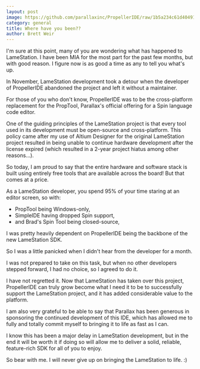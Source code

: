 ```yaml
---
layout: post
image: https://github.com/parallaxinc/PropellerIDE/raw/1b5a234c61d404913879bdf47f766d5ea59fd516/screenshots/ide.png
category: general
title: Where have you been??
author: Brett Weir
---
```


I'm sure at this point, many of you are wondering what has happened to LameStation. I have been MIA for the most part for the past few months, but with good reason. I figure now is as good a time as any to tell you what's up.

In November, LameStation development took a detour when the developer of PropellerIDE abandoned the project and left it without a maintainer.

For those of you who don't know, PropellerIDE was to be the cross-platform replacement for the PropTool, Parallax's official offering for a Spin language code editor.

One of the guiding principles of the LameStation project is that every tool used in its development must be open-source and cross-platform. This policy came after my use of Altium Designer for the original LameStation project resulted in being unable to continue hardware development after the license expired (which resulted in a 2-year project hiatus among other reasons...).

So today, I am proud to say that the entire hardware and software stack is built using entirely free tools that are available across the board! But that comes at a price.

As a LameStation developer, you spend 95% of your time staring at an editor screen, so with:

* PropTool being Windows-only,
* SimpleIDE having dropped Spin support,
* and Brad's Spin Tool being closed-source,

I was pretty heavily dependent on PropellerIDE being the backbone of the new LameStation SDK.

So I was a little panicked when I didn't hear from the developer for a month.

I was not prepared to take on this task, but when no other developers stepped forward, I had no choice, so I agreed to do it.

I have not regretted it. Now that LameStation has taken over this project, PropellerIDE can truly grow become what I need it to be to successfully support the LameStation project, and it has added considerable value to the platform.

I am also very grateful to be able to say that Parallax has been generous in sponsoring the continued development of this IDE, which has allowed me to fully and totally commit myself to bringing it to life as fast as I can.

I know this has been a major delay in LameStation development, but in the end it will be worth it if doing so will allow me to deliver a solid, reliable, feature-rich SDK for all of you to enjoy.

So bear with me. I will never give up on bringing the LameStation to life. :)
